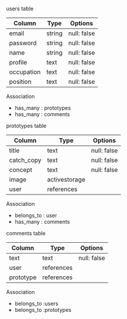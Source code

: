 users table

| Column     | Type     | Options     | 
| ---------- | -------- | ------------|
| email      | string   | null: false |
| password   | string   | null: false |
| name       | string   | null: false |
| profile    | text     | null: false |
| occupation | text     | null: false |
| position   | text     | null: false |

Association
- has_many : prototypes
- has_many   : comments


prototypes table

| Column     | Type          | Options     |
| ---------- | ------------- | ------------|
| title      | text          | null: false |
| catch_copy | text          | null: false |
| concept    | text          | null: false |
| image      | activestorage |             |
| user       | references    |             |

Association
- belongs_to : user
- has_many   : comments

comments table

| Column    | Type       | Options     |
| --------- | ---------- | ----------- | 
| text      | text       | null: false |
| user      | references |             |
| prototype | references |             |

Association
- belongs_to :users
- belongs_to :prototypes

